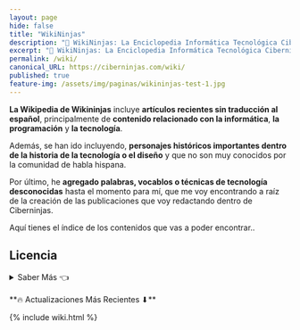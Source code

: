 ```yaml
---
layout: page
hide: false
title: "WikiNinjas"
description: "🤯 WikiNinjas: La Enciclopedia Informática Tecnológica Ciberninjas actualizada creada por Ciberninjas"
excerpt: "🤯 WikiNinjas: La Enciclopedia Informática Tecnológica Ciberninjas actualizada creada por Ciberninjas"
permalink: /wiki/
canonical_URL: https://ciberninjas.com/wiki/
published: true
feature-img: /assets/img/paginas/wikininjas-test-1.jpg
---
```


**La Wikipedia de Wikininjas** incluye **artículos recientes sin traducción al español**, principalmente de **contenido relacionado con la informática**, **la programación** y **la tecnología**.

Además, se han ido incluyendo, **personajes históricos importantes dentro de la historia de la tecnología o el diseño** y que no son muy conocidos por la comunidad de habla hispana.

Por último, he **agregado palabras, vocablos o técnicas de tecnología desconocidas** hasta el momento para mí, que me voy encontrando a raíz de la creación de las publicaciones que voy redactando dentro de Ciberninjas.

Aquí tienes el índice de los contenidos que vas a poder encontrar..
<!-- ## Artículos -->
<!-- [Ciborg](/wiki/ciborg) -->
<!-- ## Artículos Por Desarrollar - Ciborg -->
<!-- - [Ciborg](/wiki/ciborg) -->

## Licencia

<details>
<summary> Saber Más 👈</summary>
<br/>
<p>El contenido aquí creado está bajo Licencia Creative Commons 4.0, siendo sus propietarios intelectuales los autores de los artículos en la versión inglesa de la Wikipedia; y los propietarios de las imágenes los autores de las mismas.</p>
<p>Al tratarse este caso de una traducción, el contenido pasa a quedar bajo la misma licencia; teniendo que reconocer por lo tanto, a los autores de la versión inglesa como al autor de la versión en español: Pablo Álvarez Corredera a excepción de que en las entradas se específique lo contrario.</p>
<p>Las fuentes pueden encontrarse al pie de cada uno de los artículos o secciones que se irán generando.</p>
</details>
<br />
**🔥 Actualizaciones Más Recientes ⬇**

{% include wiki.html %}